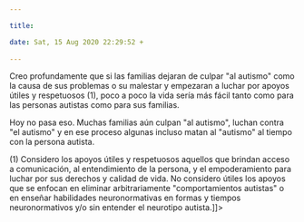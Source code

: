 ```yaml
---

title: 

date: Sat, 15 Aug 2020 22:29:52 +
 
---
```

Creo profundamente que si las familias dejaran de culpar "al autismo" como la causa de sus problemas o su malestar y empezaran a luchar por apoyos útiles y respetuosos (1), poco a poco la vida sería más fácil tanto como para las personas autistas como para sus familias.

Hoy no pasa eso. Muchas familias aún culpan "al autismo", luchan contra "el autismo" y en ese proceso algunas incluso matan al "autismo" al tiempo con la persona autista.

(1) Considero los apoyos útiles y respetuosos aquellos que brindan acceso a comunicación, al entendimiento de la persona, y el empoderamiento para luchar por sus derechos y calidad de vida. No considero útiles los apoyos que se enfocan en eliminar arbitrariamente "comportamientos autistas" o en enseñar habilidades neuronormativas en formas y tiempos neuronormativos y/o sin entender el neurotipo autista.]]>
